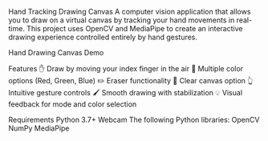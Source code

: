 Hand Tracking Drawing Canvas
A computer vision application that allows you to draw on a virtual canvas by tracking your hand movements in real-time. This project uses OpenCV and MediaPipe to create an interactive drawing experience controlled entirely by hand gestures.

Hand Drawing Canvas Demo

Features
✋ Draw by moving your index finger in the air
🎨 Multiple color options (Red, Green, Blue)
✏️ Eraser functionality
🔄 Clear canvas option
👆 Intuitive gesture controls
🖌️ Smooth drawing with stabilization
💡 Visual feedback for mode and color selection

Requirements
Python 3.7+
Webcam
The following Python libraries:
OpenCV
NumPy
MediaPipe
